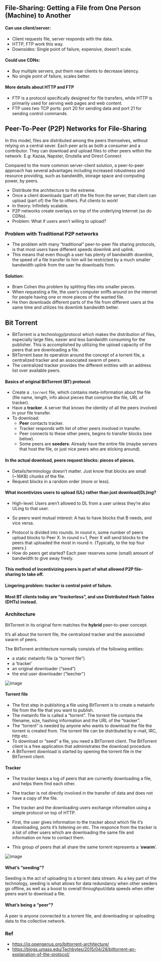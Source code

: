 ## File-Sharing: Getting a File from One Person (Machine) to Another
#### Can use client/server:
* Client requests file, server responds with the data.
* HTTP, FTP work this way.
* Downsides: Single point of failure, expensive, doesn’t scale.
#### Could use CDNs:
* Buy multiple servers, put them near clients to decrease latency.
* No single point of failure, scales better.

#### More details about HTTP and FTP
- FTP is a protocol specifically designed for file transfers, while HTTP is primarily used for serving web pages and web content.
- FTP uses two TCP ports: port 20 for sending data and port 21 for sending control commands.


## Peer-To-Peer (P2P) Networks for File-Sharing

In this model, files are distributed among the peers themselves, without relying on a central sever. 
Each peer acts as both a consumer and a contributor. They can download and upload files to other peers within the network. 
E.g: Kazaa, Napster, Gnutella and Direct Connect

Compared to the more common server-client solution, a peer-to-peer approach has
several advantages including increased robustness and resource providing, such as bandwidth,
storage space and computing power, by peers.

* Distribute the architecture to the extreme.
* Once a client downloads (part of) the file from the server, that client can upload (part of) the file to others. Put clients to work!
* In theory: Infinitely scalable.
* P2P networks create overlays on top of the underlying Internet (so do CDNs).
* Problem: What if users aren’t willing to upload?

### Problem with Traditional P2P networks

* The problem with many “traditional” peer-to-peer file sharing protocols, is that most users have different speeds downlink and uplink.
* This means that even though a user has plenty of bandwidth downlink, the speed of a file transfer to him will be
restricted by a much smaller bandwidth uplink from the user he downloads from.
#### Solution:
* Bram Cohen this problem by splitting files into smaller pieces.
* When requesting a file, the user’s computer sniffs around on the internet for people having one or more pieces of the wanted file.
* He then downloads different parts of the file from different users at the same time and utilizes his downlink
bandwidth better.

## Bit Torrent

* BitTorrent is a technology/protocol which makes the distribution of files, especially large
files, easier and less bandwidth consuming for the publisher. This is accomplished by utilizing the upload capacity of the peers that are downloading a file. 
* BitTorrent base its operation around the concept of a torrent file, a centralized tracker and an associated
swarm of peers. 
* The centralized tracker provides the different entities with an address list
over available peers.

#### Basics of original BitTorrent (BT) protocol:
* Create a `.torrent` file, which contains meta-information about the file (file name, length, info about pieces that comprise the file, URL of tracker).
* Have a **tracker**. A server that knows the identity of all the peers involved in your file transfer.
* To download:
  - **Peer** contacts tracker.
  - Tracker responds with list of other peers involved in transfer.
  - Peer connects to these other peers, begins to transfer blocks (see below).
  - Some peers are **seeders**: Already have the entire file (maybe servers that host the file, or just nice peers who are sticking around).

#### In the actual download, peers request blocks: pieces of pieces.
* Details/terminology doesn’t matter. Just know that blocks are small (~16KB) chunks of the file.
* Request blocks in a random order (more or less).

#### What incentivizes users to upload (UL) rather than just download(DL)ing?
* High-level: Users aren’t allowed to DL from a user unless they’re also ULing to that user.
 - So peers want mutual interest: A has to have blocks that B needs, and vice versa.
* Protocol is divided into rounds. In round n, some number of peers upload blocks to Peer X. In round n+1, Peer X will send blocks to the peers that uploaded the most in round n. (Typically, to the top four peers.)
* How do peers get started?  Each peer reserves some (small) amount of bandwidth to give away freely.

#### This method of incentivizing peers is part of what allowed P2P file-sharing to take off.
#### Lingering problem: tracker is central point of failure.
#### Most BT clients today are “trackerless”, and use Distributed Hash Tables (DHTs) instead.


### Architecture

BitTorrent in its original
form matches the **hybrid** peer-to-peer concept. 

It’s all about the torrent file, the centralized tracker
and the associated swarm of peers.

The BitTorrent architecture normally consists of the following entities:
- a static metainfo file (a “torrent file”)
- a ‘tracker’
- an original downloader (“seed”)
- the end user downloader (“leecher”)

![image](https://github.com/remidinishanth/distributed_systems/assets/19663316/4074576e-e92c-4ab2-86ac-dd8890670044)

#### Torrent file

* The first step in publishing a file using BitTorrent is to
create a metainfo file from the file that you want to
publish. 
* The metainfo file is called a “torrent”. The
torrent file contains the filename, size, hashing
information and the URL of the “tracker”.
* The “torrent” is needed by anyone who wants to download the file the
torrent is created from. The torrent file can be distributed
by e-mail, IRC, http etc.
* To download or “seed” a file, you need a
BitTorrent client. The BitTorrent client is a free
application that administrates the download procedure.
* A BitTorrent download is
started by opening the torrent file in the BitTorrent client.

#### Tracker

* The tracker keeps a log of peers that are currently
downloading a file, and helps them find each other.
* The tracker is not directly involved in the transfer of data and
does not have a copy of the file.
* The tracker and the downloading users exchange information
using a simple protocol on top of HTTP.

* First, the user gives information to the tracker about
which file it’s downloading, ports it’s listening on etc. The responce from the tracker is a list
of other users which are downloading the same file and information on how to contact them.

* This group of peers that all share the same torrent represents a ‘**swarm**’. 

![image](https://github.com/remidinishanth/distributed_systems/assets/19663316/9801d540-5f0c-4904-b712-ab0d4a21c019)

#### What’s “seeding”?

Seeding is the act of uploading to a torrent data stream. As a key part of the technology, seeding is what allows for data redundancy when other seeders go offline, as well as a boost to overall throughput/data speeds when other peers want to download a file.

#### What’s being a “peer”?
A peer is anyone connected to a torrent file, and downloading or uploading data to the collective network.

### Ref
* https://iq.opengenus.org/bittorrent-architecture/
* https://blogs.umass.edu/Techbytes/2015/04/28/bittorrent-an-explanation-of-the-protocol/
